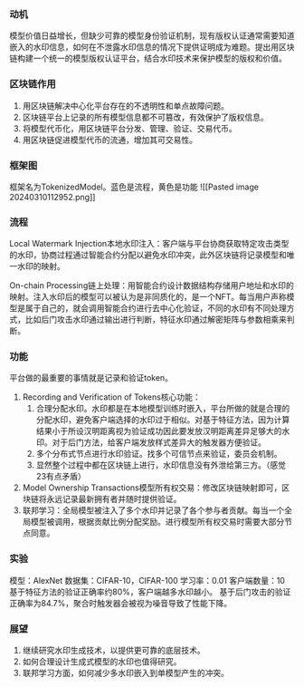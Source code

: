 ### 动机
模型价值日益增长，但缺少可靠的模型身份验证机制，现有版权认证通常需要知道嵌入的水印信息，如何在不泄露水印信息的情况下提供证明成为难题。提出用区块链构建一个统一的模型版权认证平台，结合水印技术来保护模型的版权和价值。

### 区块链作用
1. 用区块链解决中心化平台存在的不透明性和单点故障问题。
2. 区块链平台上记录的所有模型信息都不可篡改，有效保护了版权信息。
3. 将模型代币化，用区块链平台分发、管理、验证、交易代币。
4. 用区块链促进模型代币的流通，增加其可交易性。

### 框架图
框架名为TokenizedModel。蓝色是流程，黄色是功能
![[Pasted image 20240310112952.png]]

### 流程
Local Watermark Injection本地水印注入：客户端与平台协商获取特定攻击类型的水印，协商过程通过智能合约分配以避免水印冲突，此外区块链将记录模型和唯一水印的映射。

On-chain Processing链上处理：用智能合约设计数据结构存储用户地址和水印的映射。注入水印后的模型可以被认为是非同质化的，是一个NFT。每当用户声称模型是属于自己的，就会调用智能合约进行去中心化验证，不同的水印有不同处理方式，比如后门攻击水印通过输出进行判断，特征水印通过解密矩阵与参数相乘来判断。

### 功能
平台做的最重要的事情就是记录和验证token。
1. Recording and Verification of Tokens核心功能：
	1. 合理分配水印。水印都是在本地模型训练时嵌入，平台所做的就是合理的分配水印，避免客户端选择的水印过于相似。对基于特征方法，因为计算结果小于所设汉明距离视为验证成功因此要发放汉明距离差异足够大的水印。对于后门方法，给客户端发放样式差异大的触发器方便验证。
	2. 多个分布式节点进行水印验证。找多个可信节点来验证，委员会机制。
	3. 显然整个过程中都在区块链上进行，水印信息没有外泄给第三方。（感觉23有点矛盾）
2. Model Ownership Transactions模型所有权交易：修改区块链映射即可，区块链将永远记录最新拥有者并随时提供验证。
3. 联邦学习：全局模型被注入了多个水印并记录了各个参与者贡献。每当一个全局模型被调用，根据贡献比例分配奖励。进行模型所有权交易时需要大部分节点同意。

### 实验
模型：AlexNet
数据集：CIFAR-10，CIFAR-100
学习率：0.01
客户端数量：10
基于特征方法的验证正确率约80%，客户端越多水印越小。
基于后门攻击的验证正确率为84.7%，聚合时触发器会被视为噪音导致了性能下降。

### 展望
1. 继续研究水印生成技术，以提供更可靠的底层技术。
2. 如何合理设计生成式模型的水印也值得研究。
3. 联邦学习方面，如何减少多水印嵌入到单模型产生的冲突。

